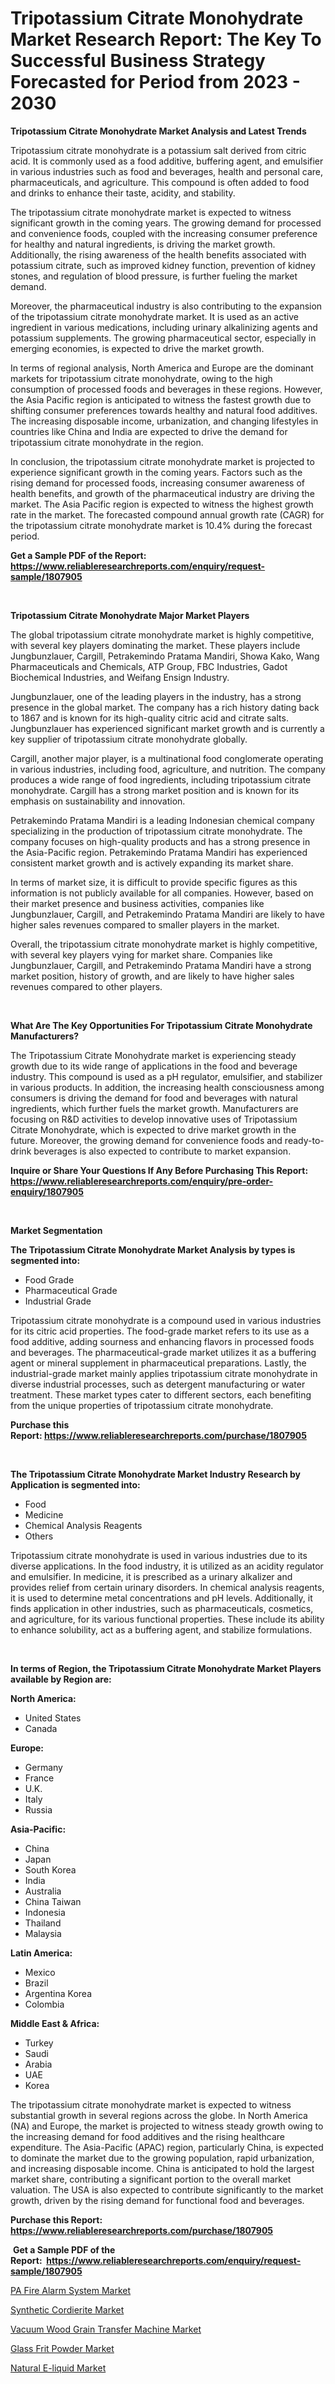 <p><h1>Tripotassium Citrate Monohydrate Market Research Report: The Key To Successful Business Strategy Forecasted for Period from 2023 - 2030</h1></p><p><strong>Tripotassium Citrate Monohydrate Market Analysis and Latest Trends</strong></p>
<p><p>Tripotassium citrate monohydrate is a potassium salt derived from citric acid. It is commonly used as a food additive, buffering agent, and emulsifier in various industries such as food and beverages, health and personal care, pharmaceuticals, and agriculture. This compound is often added to food and drinks to enhance their taste, acidity, and stability.</p><p>The tripotassium citrate monohydrate market is expected to witness significant growth in the coming years. The growing demand for processed and convenience foods, coupled with the increasing consumer preference for healthy and natural ingredients, is driving the market growth. Additionally, the rising awareness of the health benefits associated with potassium citrate, such as improved kidney function, prevention of kidney stones, and regulation of blood pressure, is further fueling the market demand.</p><p>Moreover, the pharmaceutical industry is also contributing to the expansion of the tripotassium citrate monohydrate market. It is used as an active ingredient in various medications, including urinary alkalinizing agents and potassium supplements. The growing pharmaceutical sector, especially in emerging economies, is expected to drive the market growth.</p><p>In terms of regional analysis, North America and Europe are the dominant markets for tripotassium citrate monohydrate, owing to the high consumption of processed foods and beverages in these regions. However, the Asia Pacific region is anticipated to witness the fastest growth due to shifting consumer preferences towards healthy and natural food additives. The increasing disposable income, urbanization, and changing lifestyles in countries like China and India are expected to drive the demand for tripotassium citrate monohydrate in the region.</p><p>In conclusion, the tripotassium citrate monohydrate market is projected to experience significant growth in the coming years. Factors such as the rising demand for processed foods, increasing consumer awareness of health benefits, and growth of the pharmaceutical industry are driving the market. The Asia Pacific region is expected to witness the highest growth rate in the market. The forecasted compound annual growth rate (CAGR) for the tripotassium citrate monohydrate market is 10.4% during the forecast period.</p></p>
<p><strong>Get a Sample PDF of the Report:&nbsp; <a href="https://www.reliableresearchreports.com/enquiry/request-sample/1807905">https://www.reliableresearchreports.com/enquiry/request-sample/1807905</a></strong></p>
<p>&nbsp;</p>
<p><strong>Tripotassium Citrate Monohydrate Major Market Players</strong></p>
<p><p>The global tripotassium citrate monohydrate market is highly competitive, with several key players dominating the market. These players include Jungbunzlauer, Cargill, Petrakemindo Pratama Mandiri, Showa Kako, Wang Pharmaceuticals and Chemicals, ATP Group, FBC Industries, Gadot Biochemical Industries, and Weifang Ensign Industry. </p><p>Jungbunzlauer, one of the leading players in the industry, has a strong presence in the global market. The company has a rich history dating back to 1867 and is known for its high-quality citric acid and citrate salts. Jungbunzlauer has experienced significant market growth and is currently a key supplier of tripotassium citrate monohydrate globally.</p><p>Cargill, another major player, is a multinational food conglomerate operating in various industries, including food, agriculture, and nutrition. The company produces a wide range of food ingredients, including tripotassium citrate monohydrate. Cargill has a strong market position and is known for its emphasis on sustainability and innovation.</p><p>Petrakemindo Pratama Mandiri is a leading Indonesian chemical company specializing in the production of tripotassium citrate monohydrate. The company focuses on high-quality products and has a strong presence in the Asia-Pacific region. Petrakemindo Pratama Mandiri has experienced consistent market growth and is actively expanding its market share.</p><p>In terms of market size, it is difficult to provide specific figures as this information is not publicly available for all companies. However, based on their market presence and business activities, companies like Jungbunzlauer, Cargill, and Petrakemindo Pratama Mandiri are likely to have higher sales revenues compared to smaller players in the market.</p><p>Overall, the tripotassium citrate monohydrate market is highly competitive, with several key players vying for market share. Companies like Jungbunzlauer, Cargill, and Petrakemindo Pratama Mandiri have a strong market position, history of growth, and are likely to have higher sales revenues compared to other players.</p></p>
<p>&nbsp;</p>
<p><strong>What Are The Key Opportunities For Tripotassium Citrate Monohydrate Manufacturers?</strong></p>
<p><p>The Tripotassium Citrate Monohydrate market is experiencing steady growth due to its wide range of applications in the food and beverage industry. This compound is used as a pH regulator, emulsifier, and stabilizer in various products. In addition, the increasing health consciousness among consumers is driving the demand for food and beverages with natural ingredients, which further fuels the market growth. Manufacturers are focusing on R&D activities to develop innovative uses of Tripotassium Citrate Monohydrate, which is expected to drive market growth in the future. Moreover, the growing demand for convenience foods and ready-to-drink beverages is also expected to contribute to market expansion.</p></p>
<p><strong>Inquire or Share Your Questions If Any Before Purchasing This Report: <a href="https://www.reliableresearchreports.com/enquiry/pre-order-enquiry/1807905">https://www.reliableresearchreports.com/enquiry/pre-order-enquiry/1807905</a></strong></p>
<p>&nbsp;</p>
<p><strong>Market Segmentation</strong></p>
<p><strong>The Tripotassium Citrate Monohydrate Market Analysis by types is segmented into:</strong></p>
<p><ul><li>Food Grade</li><li>Pharmaceutical Grade</li><li>Industrial Grade</li></ul></p>
<p><p>Tripotassium citrate monohydrate is a compound used in various industries for its citric acid properties. The food-grade market refers to its use as a food additive, adding sourness and enhancing flavors in processed foods and beverages. The pharmaceutical-grade market utilizes it as a buffering agent or mineral supplement in pharmaceutical preparations. Lastly, the industrial-grade market mainly applies tripotassium citrate monohydrate in diverse industrial processes, such as detergent manufacturing or water treatment. These market types cater to different sectors, each benefiting from the unique properties of tripotassium citrate monohydrate.</p></p>
<p><strong>Purchase this Report:&nbsp;<a href="https://www.reliableresearchreports.com/purchase/1807905">https://www.reliableresearchreports.com/purchase/1807905</a></strong></p>
<p>&nbsp;</p>
<p><strong>The Tripotassium Citrate Monohydrate Market Industry Research by Application is segmented into:</strong></p>
<p><ul><li>Food</li><li>Medicine</li><li>Chemical Analysis Reagents</li><li>Others</li></ul></p>
<p><p>Tripotassium citrate monohydrate is used in various industries due to its diverse applications. In the food industry, it is utilized as an acidity regulator and emulsifier. In medicine, it is prescribed as a urinary alkalizer and provides relief from certain urinary disorders. In chemical analysis reagents, it is used to determine metal concentrations and pH levels. Additionally, it finds application in other industries, such as pharmaceuticals, cosmetics, and agriculture, for its various functional properties. These include its ability to enhance solubility, act as a buffering agent, and stabilize formulations.</p></p>
<p>&nbsp;</p>
<p><strong>In terms of Region, the Tripotassium Citrate Monohydrate Market Players available by Region are:</strong></p>
<p>
    <p> <strong> North America: </strong>
        <ul>
            <li>United States</li>
            <li>Canada</li>
        </ul>
        </p> 
    <p> <strong> Europe: </strong>
        <ul>
            <li>Germany</li>
            <li>France</li>
            <li>U.K.</li>
            <li>Italy</li>
            <li>Russia</li>
        </ul>
        </p> 
    <p> <strong> Asia-Pacific: </strong>
        <ul>
            <li>China</li>
            <li>Japan</li>
            <li>South Korea</li>
            <li>India</li>
            <li>Australia</li>
            <li>China Taiwan</li>
            <li>Indonesia</li>
            <li>Thailand</li>
            <li>Malaysia</li>
        </ul>
        </p> 
    <p> <strong> Latin America: </strong>
        <ul>
            <li>Mexico</li>
            <li>Brazil</li>
            <li>Argentina Korea</li>
            <li>Colombia</li>
        </ul>
        </p> 
    <p> <strong> Middle East & Africa: </strong>
        <ul>
            <li>Turkey</li>
            <li>Saudi</li>
            <li>Arabia</li>
            <li>UAE</li>
            <li>Korea</li>
        </ul>
    </p>
    </p>
<p><p>The tripotassium citrate monohydrate market is expected to witness substantial growth in several regions across the globe. In North America (NA) and Europe, the market is projected to witness steady growth owing to the increasing demand for food additives and the rising healthcare expenditure. The Asia-Pacific (APAC) region, particularly China, is expected to dominate the market due to the growing population, rapid urbanization, and increasing disposable income. China is anticipated to hold the largest market share, contributing a significant portion to the overall market valuation. The USA is also expected to contribute significantly to the market growth, driven by the rising demand for functional food and beverages.</p></p>
<p><strong>Purchase this Report: <a href="https://www.reliableresearchreports.com/purchase/1807905">https://www.reliableresearchreports.com/purchase/1807905</a></strong></p>
<p>&nbsp;<strong>Get a Sample PDF of the Report:&nbsp;&nbsp;<a href="https://www.reliableresearchreports.com/enquiry/request-sample/1807905">https://www.reliableresearchreports.com/enquiry/request-sample/1807905</a></strong></p>
<p><strong></strong></p>
<p><p><a href="https://medium.com/@moribenton733320/pa-fire-alarm-system-market-the-key-to-successful-business-strategy-forecast-till-2030-1e91aaee22ac">PA Fire Alarm System Market</a></p><p><a href="https://github.com/pizolina/Market-Research-Report-List-1/blob/main/synthetic-cordierite-market.md">Synthetic Cordierite Market</a></p><p><a href="https://medium.com/@jerez43343/vacuum-wood-grain-transfer-machine-market-insights-into-market-cagr-market-trends-and-growth-5c88726bd6b5">Vacuum Wood Grain Transfer Machine Market</a></p><p><a href="https://github.com/lbird53714/Market-Research-Report-List-1/blob/main/glass-frit-powder-market.md">Glass Frit Powder Market</a></p><p><a href="https://medium.com/@caligoldner/natural-e-liquid-market-size-market-outlook-and-market-forecast-2023-to-2030-95dadc2271b9">Natural E-liquid Market</a></p></p>